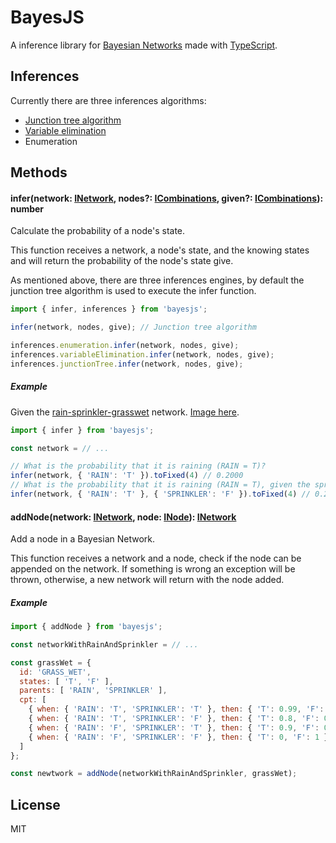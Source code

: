 # BayesJS

A inference library for [Bayesian Networks](https://en.wikipedia.org/wiki/Bayesian_network) made with [TypeScript](https://www.typescriptlang.org/).

## Inferences

Currently there are three inferences algorithms:

- [Junction tree algorithm](https://en.wikipedia.org/wiki/Junction_tree_algorithm)
- [Variable elimination](https://en.wikipedia.org/wiki/Variable_elimination)
- Enumeration

## Methods

#### infer(network: [INetwork](https://github.com/fhelwanger/bayesjs/blob/master/src/types/INetwork.ts), nodes?: [ICombinations](https://github.com/fhelwanger/bayesjs/blob/master/src/types/ICombinations.ts), given?: [ICombinations](https://github.com/fhelwanger/bayesjs/blob/master/src/types/ICombinations.ts)): number
Calculate the probability of a node's state.

This function receives a network, a node's state, and the knowing states and will return the probability of the node's state give.

As mentioned above, there are three inferences engines, by default the junction tree algorithm is used to execute the infer function.

```js
import { infer, inferences } from 'bayesjs';

infer(network, nodes, give); // Junction tree algorithm

inferences.enumeration.infer(network, nodes, give);
inferences.variableElimination.infer(network, nodes, give);
inferences.junctionTree.infer(network, nodes, give);
```

##### Example

Given the [rain-sprinkler-grasswet](https://github.com/fhelwanger/bayesjs/blob/master/models/rain-sprinkler-grasswet.ts) network. [Image here](https://en.wikipedia.org/wiki/Bayesian_network#/media/File:SimpleBayesNet.svg).

```js
import { infer } from 'bayesjs';

const network = // ...

// What is the probability that it is raining (RAIN = T)?
infer(network, { 'RAIN': 'T' }).toFixed(4) // 0.2000
// What is the probability that it is raining (RAIN = T), given the sprinkler is off (SPRINKLER = F)?
infer(network, { 'RAIN': 'T' }, { 'SPRINKLER': 'F' }).toFixed(4) // 0.2920
```

#### addNode(network: [INetwork](https://github.com/fhelwanger/bayesjs/blob/master/src/types/INetwork.ts), node: [INode](https://github.com/fhelwanger/bayesjs/blob/master/src/types/INode.ts)): [INetwork](https://github.com/fhelwanger/bayesjs/blob/master/src/types/INetwork.ts)
Add a node in a Bayesian Network.

This function receives a network and a node, check if the node can be appended on the network. If something is wrong an exception will be thrown, otherwise, a new network will return with the node added.

##### Example

```js
import { addNode } from 'bayesjs';

const networkWithRainAndSprinkler = // ...

const grassWet = {
  id: 'GRASS_WET',
  states: [ 'T', 'F' ],
  parents: [ 'RAIN', 'SPRINKLER' ],
  cpt: [
    { when: { 'RAIN': 'T', 'SPRINKLER': 'T' }, then: { 'T': 0.99, 'F': 0.01 } },
    { when: { 'RAIN': 'T', 'SPRINKLER': 'F' }, then: { 'T': 0.8, 'F': 0.2 } },
    { when: { 'RAIN': 'F', 'SPRINKLER': 'T' }, then: { 'T': 0.9, 'F': 0.1 } },
    { when: { 'RAIN': 'F', 'SPRINKLER': 'F' }, then: { 'T': 0, 'F': 1 } }
  ]
};

const newtwork = addNode(networkWithRainAndSprinkler, grassWet);
```

## License

MIT
